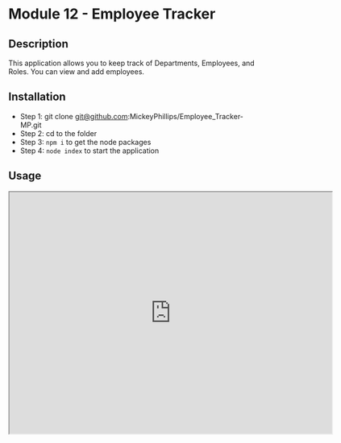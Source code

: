 # Module 12 - Employee Tracker

  

## Description
This application allows you to keep track of Departments, Employees, and Roles. You can view and add employees.



## Installation
- Step 1: git clone git@github.com:MickeyPhillips/Employee_Tracker-MP.git
- Step 2: cd to the folder
- Step 3: `npm i` to get the node packages
- Step 4: `node index` to start the application

## Usage
<iframe src="https://drive.google.com/file/d/1CFQIbzjZBC_jWiRKt0tqewAgb-mT6WRj/preview" width="640" height="480"></iframe>
 